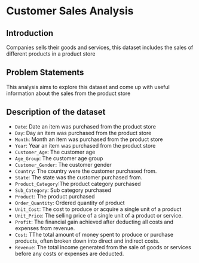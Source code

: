 # Customer Sales Analysis

## Introduction
Companies sells their goods and services, this dataset includes the sales of different products in a product store

## Problem Statements
This analysis aims to explore this dataset and come up with useful information about the sales from the product store

## Description of the dataset
- `Date`: Date an item was purchased from the product store
- `Day`: Day an item was purchased from the product store
- `Month`: Month an item was purchased from the product store
- `Year`: Year an item was purchased from the product store
- `Customer_Age`: The customer age 
- `Age_Group`: The customer age group
- `Customer_Gender`: The customer gender
- `Country`: The country were the customer purchased from.
- `State`: The state was the customer purchased from.
- `Product_Category`:The product category purchased
- `Sub_Category`: Sub category purchased
- `Product`: The product purchased
- `Order_Quantity`: Ordered quantity of product
- `Unit_Cost`: The cost to produce or acquire a single unit of a product
- `Unit_Price`: The selling price of a single unit of a product or service.
- `Profit`: The financial gain achieved after deducting all costs and expenses from revenue.
- `Cost`: TThe total amount of money spent to produce or purchase products, often broken down into direct and indirect costs.
- `Revenue`:  The total income generated from the sale of goods or services before any costs or expenses are deducted.


